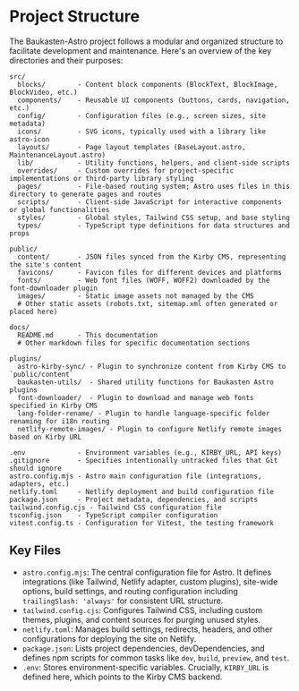 # Project Structure

The Baukasten-Astro project follows a modular and organized structure to facilitate development and maintenance. Here's an overview of the key directories and their purposes:

```
src/
  blocks/        - Content block components (BlockText, BlockImage, BlockVideo, etc.)
  components/    - Reusable UI components (buttons, cards, navigation, etc.)
  config/        - Configuration files (e.g., screen sizes, site metadata)
  icons/         - SVG icons, typically used with a library like astro-icon
  layouts/       - Page layout templates (BaseLayout.astro, MaintenanceLayout.astro)
  lib/           - Utility functions, helpers, and client-side scripts
  overrides/     - Custom overrides for project-specific implementations or third-party library styling
  pages/         - File-based routing system; Astro uses files in this directory to generate pages and routes
  scripts/       - Client-side JavaScript for interactive components or global functionalities
  styles/        - Global styles, Tailwind CSS setup, and base styling
  types/         - TypeScript type definitions for data structures and props

public/
  content/       - JSON files synced from the Kirby CMS, representing the site's content
  favicons/      - Favicon files for different devices and platforms
  fonts/         - Web font files (WOFF, WOFF2) downloaded by the font-downloader plugin
  images/        - Static image assets not managed by the CMS
  # Other static assets (robots.txt, sitemap.xml often generated or placed here)

docs/
  README.md      - This documentation
  # Other markdown files for specific documentation sections

plugins/
  astro-kirby-sync/ - Plugin to synchronize content from Kirby CMS to `public/content`
  baukasten-utils/  - Shared utility functions for Baukasten Astro plugins
  font-downloader/  - Plugin to download and manage web fonts specified in Kirby CMS
  lang-folder-rename/ - Plugin to handle language-specific folder renaming for i18n routing
  netlify-remote-images/ - Plugin to configure Netlify remote images based on Kirby URL

.env             - Environment variables (e.g., KIRBY_URL, API keys)
.gitignore       - Specifies intentionally untracked files that Git should ignore
astro.config.mjs - Astro main configuration file (integrations, adapters, etc.)
netlify.toml     - Netlify deployment and build configuration file
package.json     - Project metadata, dependencies, and scripts
tailwind.config.cjs - Tailwind CSS configuration file
tsconfig.json    - TypeScript compiler configuration
vitest.config.ts - Configuration for Vitest, the testing framework
```

## Key Files

- `astro.config.mjs`: The central configuration file for Astro. It defines integrations (like Tailwind, Netlify adapter, custom plugins), site-wide options, build settings, and routing configuration including `trailingSlash: 'always'` for consistent URL structure.
- `tailwind.config.cjs`: Configures Tailwind CSS, including custom themes, plugins, and content sources for purging unused styles.
- `netlify.toml`: Manages build settings, redirects, headers, and other configurations for deploying the site on Netlify.
- `package.json`: Lists project dependencies, devDependencies, and defines npm scripts for common tasks like `dev`, `build`, `preview`, and `test`.
- `.env`: Stores environment-specific variables. Crucially, `KIRBY_URL` is defined here, which points to the Kirby CMS backend.
